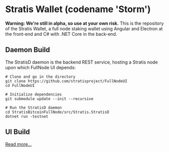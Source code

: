 # Stratis Wallet (codename 'Storm')

__Warning: We're still in alpha, so use at your own risk.__
This is the repository of the Stratis Wallet, a full node staking wallet using Angular and Electron at the front-end and C# with .NET Core in the back-end.

## Daemon Build

The StratisD daemon is the backend REST service, hosting a Stratis node upon which FullNode UI depends:

```
# Clone and go in the directory
git clone https://github.com/stratisproject/FullNodeUI
cd FullNodeUI

# Initialize dependencies
git submodule update --init --recursive

# Run the StratisD daemon
cd StratisBitcoinFullNode/src/Stratis.StratisD
dotnet run -testnet
```

## UI Build

[Read more...](https://github.com/stratisproject/FullNodeUI/tree/master/FullNode.UI/README.md)


